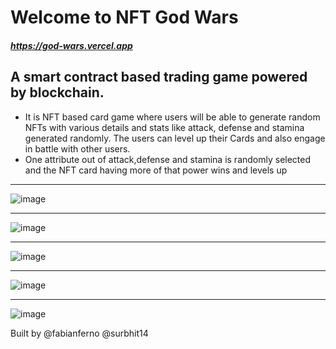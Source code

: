 # Welcome to NFT God Wars

##### https://god-wars.vercel.app

## A smart contract based trading game powered by blockchain.
- It is NFT based card game where users will be able to generate random NFTs with various details and stats like attack, defense and stamina generated randomly. The users can level up their Cards and also engage in battle with other users.
- One attribute out of attack,defense and stamina is randomly selected and the NFT card having more of that power wins and levels up

----

![image](https://user-images.githubusercontent.com/57835412/149813968-ad2db5bb-a2ba-4a37-b949-c41bc1bec265.png)

----

![image](https://user-images.githubusercontent.com/57835412/149814028-5010dc51-f8e2-4acc-b181-78989526409a.png)

----

![image](https://user-images.githubusercontent.com/57835412/149814196-6462f875-b07e-4804-968a-08330ccce724.png)

----

![image](https://user-images.githubusercontent.com/57835412/149814370-2d8a85f7-1a0e-4ac1-a44a-b940c811ceb1.png)

----

![image](https://user-images.githubusercontent.com/57835412/149814435-df75d78c-026d-43ca-b82a-eaee9176d6d7.png)


Built by 
@fabianferno
@surbhit14
